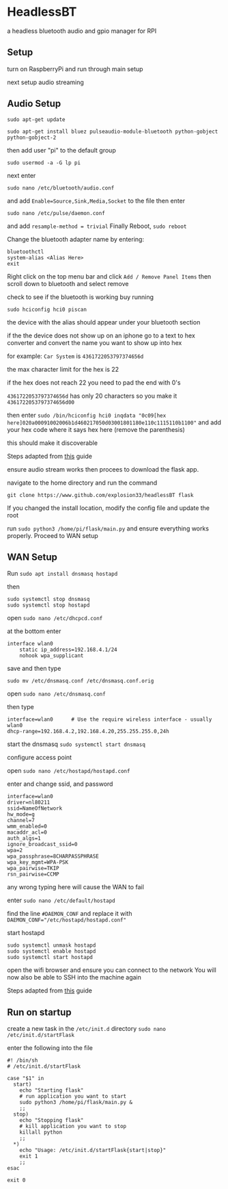 # HeadlessBT
a headless bluetooth audio and gpio manager for RPI

## Setup
turn on RaspberryPi and run through main setup

next setup audio streaming

## Audio Setup

```
sudo apt-get update
```
```
sudo apt-get install bluez pulseaudio-module-bluetooth python-gobject python-gobject-2
```
then add user "pi" to the default group
```
sudo usermod -a -G lp pi
```
next enter
```
sudo nano /etc/bluetooth/audio.conf
```
and add ```Enable=Source,Sink,Media,Socket``` to the file
then enter
```
sudo nano /etc/pulse/daemon.conf
```
and add ```resample-method = trivial```
Finally Reboot, ```sudo reboot```

Change the bluetooth adapter name by entering:
```
bluetoothctl
system-alias <Alias Here>
exit
```

Right click on the top menu bar and click ```Add / Remove Panel Items```
then scroll down to bluetooth and select remove

check to see if the bluetooth is working buy running

```sudo hciconfig hci0 piscan```

the device with the alias should appear under your bluetooth section

if the the device does not show up on an iphone go to a text to hex converter and convert the name you want to show up into hex

for example: ```Car System``` is ```4361722053797374656d```

the max character limit for the hex is 22

if the hex does not reach 22 you need to pad the end with 0's

```4361722053797374656d``` has only 20 characters so you make it ```4361722053797374656d00```

then enter ```sudo /bin/hciconfig hci0 inqdata "0c09[hex here]020a00091002006b1d460217050d03001801180e110c1115110b1100"``` and add your hex code where it says hex here (remove the parenthesis)

this should make it discoverable

Steps adapted from [this](https://www.raspberrypi.org/forums/viewtopic.php?t=68779) guide

ensure audio stream works then procees to download the flask app.

navigate to the home directory and run the command

```git clone https://www.github.com/explosion33/headlessBT flask```

If you changed the install location, modify the config file and update the root

run ```sudo python3 /home/pi/flask/main.py``` and ensure everything works properly. Proceed to WAN setup

## WAN Setup

Run ```sudo apt install dnsmasq hostapd```

then

```
sudo systemctl stop dnsmasq
sudo systemctl stop hostapd
```

open ```sudo nano /etc/dhcpcd.conf```

at the bottom enter

```
interface wlan0
    static ip_address=192.168.4.1/24
    nohook wpa_supplicant
```

save and then type

```
sudo mv /etc/dnsmasq.conf /etc/dnsmasq.conf.orig
```

open ```sudo nano /etc/dnsmasq.conf```

then type

```
interface=wlan0      # Use the require wireless interface - usually wlan0
dhcp-range=192.168.4.2,192.168.4.20,255.255.255.0,24h
```

start the dnsmasq ```sudo systemctl start dnsmasq```

configure access point

open ```sudo nano /etc/hostapd/hostapd.conf```

enter and change ssid, and password

```
interface=wlan0
driver=nl80211
ssid=NameOfNetwork
hw_mode=g
channel=7
wmm_enabled=0
macaddr_acl=0
auth_algs=1
ignore_broadcast_ssid=0
wpa=2
wpa_passphrase=8CHARPASSPHRASE
wpa_key_mgmt=WPA-PSK
wpa_pairwise=TKIP
rsn_pairwise=CCMP
```

any wrong typing here will cause the WAN to fail

enter ```sudo nano /etc/default/hostapd```

find the line ```#DAEMON_CONF``` and replace it with ```DAEMON_CONF="/etc/hostapd/hostapd.conf"```

start hostapd

```
sudo systemctl unmask hostapd
sudo systemctl enable hostapd
sudo systemctl start hostapd
```

open the wifi browser and ensure you can connect to the network
You will now also be able to SSH into the machine again

Steps adapted from [this](https://www.raspberrypi.org/documentation/configuration/wireless/access-point.md) guide


## Run on startup

create a new task in the ```/etc/init.d``` directory
```sudo nano /etc/init.d/startFlask```

enter the following into the file

```
#! /bin/sh
# /etc/init.d/startFlask
 
case "$1" in
  start)
    echo "Starting flask"
    # run application you want to start
    sudo python3 /home/pi/flask/main.py &
    ;;
  stop)
    echo "Stopping flask"
    # kill application you want to stop
    killall python
    ;;
  *)
    echo "Usage: /etc/init.d/startFlask{start|stop}"
    exit 1
    ;;
esac
 
exit 0
```
